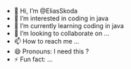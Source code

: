 - 👋 Hi, I’m @EliasSkoda
- 👀 I’m interested in coding in java 
- 🌱 I’m currently learning coding in java 
- 💞️ I’m looking to collaborate on ...
- 📫 How to reach me ...
- 😄 Pronouns: I need this ? 
- ⚡ Fun fact: ...

<!---
EliasSkoda/EliasSkoda is a ✨ special ✨ repository because its `README.md` (this file) appears on your GitHub profile.
You can click the Preview link to take a look at your changes.
--->
